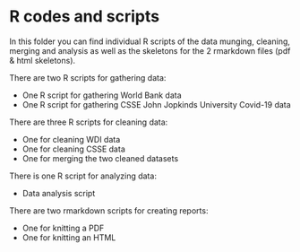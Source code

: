 # R codes and scripts
In this folder you can find individual R scripts of the data munging, cleaning, merging and analysis as well as the skeletons for the 2 rmarkdown files (pdf & html skeletons).

There are two R scripts for gathering data:

* One R script for gathering World Bank data
* One R script for gathering CSSE John Jopkinds University Covid-19 data

There are three R scripts for cleaning data:

* One for cleaning WDI data
* One for cleaning CSSE data
* One for merging the two cleaned datasets

There is one R script for analyzing data:

* Data analysis script

There are two rmarkdown scripts for creating reports:

* One for knitting a PDF
* One for knitting an HTML
